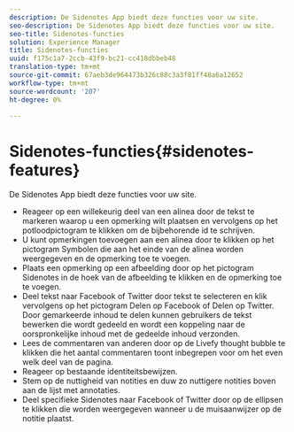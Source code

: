 ```yaml
---
description: De Sidenotes App biedt deze functies voor uw site.
seo-description: De Sidenotes App biedt deze functies voor uw site.
seo-title: Sidenotes-functies
solution: Experience Manager
title: Sidenotes-functies
uuid: f175c1a7-2ccb-43f9-bc21-cc418dbbeb48
translation-type: tm+mt
source-git-commit: 67aeb3de964473b326c88c3a3f81ff48a6a12652
workflow-type: tm+mt
source-wordcount: '207'
ht-degree: 0%

---
```



# Sidenotes-functies{#sidenotes-features}

De Sidenotes App biedt deze functies voor uw site.



* Reageer op een willekeurig deel van een alinea door de tekst te markeren waarop u een opmerking wilt plaatsen en vervolgens op het potloodpictogram te klikken om de bijbehorende id te schrijven.
* U kunt opmerkingen toevoegen aan een alinea door te klikken op het pictogram Symbolen die aan het einde van de alinea worden weergegeven en de opmerking toe te voegen.
* Plaats een opmerking op een afbeelding door op het pictogram Sidenotes in de hoek van de afbeelding te klikken en de opmerking toe te voegen.
* Deel tekst naar Facebook of Twitter door tekst te selecteren en klik vervolgens op het pictogram Delen op Facebook of Delen op Twitter. Door gemarkeerde inhoud te delen kunnen gebruikers de tekst bewerken die wordt gedeeld en wordt een koppeling naar de oorspronkelijke inhoud met de gedeelde inhoud verzonden.
* Lees de commentaren van anderen door op de Livefy thought bubble te klikken die het aantal commentaren toont inbegrepen voor om het even welk deel van de pagina.
* Reageer op bestaande identiteitsbewijzen.
* Stem op de nuttigheid van notities en duw zo nuttigere notities boven aan de lijst met annotaties.
* Deel specifieke Sidenotes naar Facebook of Twitter door op de ellipsen te klikken die worden weergegeven wanneer u de muisaanwijzer op de notitie plaatst.

